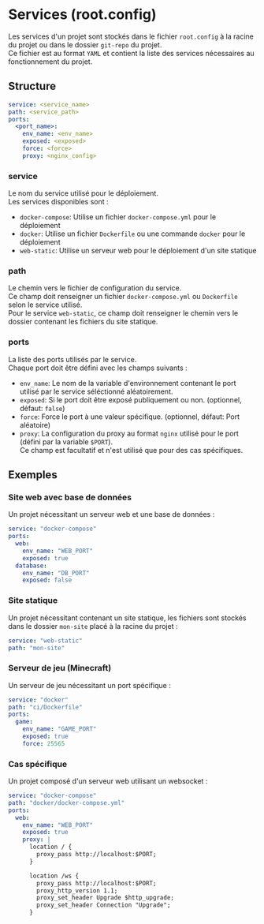 # Services (root.config)

Les services d'un projet sont stockés dans le fichier `root.config` à la racine du projet ou dans le dossier `git-repo` du projet. \
Ce fichier est au format `YAML` et contient la liste des services nécessaires au fonctionnement du projet.

## Structure

```yaml
service: <service_name>
path: <service_path>
ports:
  <port_name>:
    env_name: <env_name>
    exposed: <exposed>
    force: <force>
    proxy: <nginx_config>
```

### service

Le nom du service utilisé pour le déploiement. \
Les services disponibles sont :

- `docker-compose`: Utilise un fichier `docker-compose.yml` pour le déploiement
- `docker`: Utilise un fichier `Dockerfile` ou une commande `docker` pour le déploiement
- `web-static`: Utilise un serveur web pour le déploiement d'un site statique

### path

Le chemin vers le fichier de configuration du service. \
Ce champ doit renseigner un fichier `docker-compose.yml` ou `Dockerfile` selon le service utilisé. \
Pour le service `web-static`, ce champ doit renseigner le chemin vers le dossier contenant les fichiers du site statique.

### ports

La liste des ports utilisés par le service. \
Chaque port doit être défini avec les champs suivants :

- `env_name`: Le nom de la variable d'environnement contenant le port utilisé par le service séléctionné aléatoirement.
- `exposed`: Si le port doit être exposé publiquement ou non. (optionnel, défaut: `false`)
- `force`: Force le port à une valeur spécifique. (optionnel, défaut: Port aléatoire)
- `proxy`: La configuration du proxy au format `nginx` utilisé pour le port (défini par la variable `$PORT`). \
  Ce champ est facultatif et n'est utilisé que pour des cas spécifiques.

## Exemples

### Site web avec base de données

Un projet nécessitant un serveur web et une base de données :

```yaml
service: "docker-compose"
ports:
  web:
    env_name: "WEB_PORT"
    exposed: true
  database:
    env_name: "DB_PORT"
    exposed: false
```

### Site statique

Un projet nécessitant contenant un site statique, les fichiers sont stockés dans le dossier `mon-site` placé à la racine du projet :

```yaml
service: "web-static"
path: "mon-site"
```

### Serveur de jeu (Minecraft)

Un serveur de jeu nécessitant un port spécifique :

```yaml
service: "docker"
path: "ci/Dockerfile"
ports:
  game:
    env_name: "GAME_PORT"
    exposed: true
    force: 25565
```

### Cas spécifique

Un projet composé d'un serveur web utilisant un websocket :

```yaml
service: "docker-compose"
path: "docker/docker-compose.yml"
ports:
  web:
    env_name: "WEB_PORT"
    exposed: true
    proxy: |
      location / {
        proxy_pass http://localhost:$PORT;
      }

      location /ws {
        proxy_pass http://localhost:$PORT;
        proxy_http_version 1.1;
        proxy_set_header Upgrade $http_upgrade;
        proxy_set_header Connection "Upgrade";
      }
```
